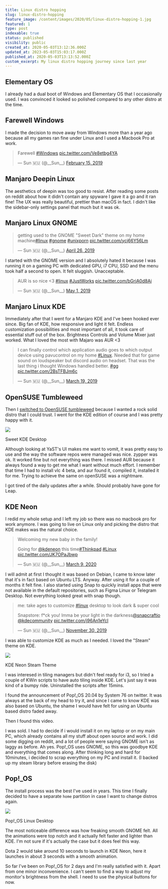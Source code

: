 ```yaml
---
title: Linux distro hopping
slug: linux-distro-hopping
feature_image: /content/images/2020/05/linux-distro-hopping-1.jpg
featured: 1
type: post
indexable: true
status: published
visibility: public
created_at: 2020-05-03T13:12:36.000Z
updated_at: 2023-05-03T15:03:17.000Z
published_at: 2020-05-03T13:13:52.000Z
custom_excerpt: My linux distro hopping journey since last year
---
```


## Elementary OS

I already had a dual boot of Windows and Elementary OS that I occasionally used. I was convinced it looked so polished compared to any other distro at the time.

## Farewell Windows

I made the decision to move away from Windows more than a year ago because all my games ran fine under Linux and I used a Macbook Pro at work.

> Farewell [#Windows](https://twitter.com/hashtag/Windows?src=hash&ref_src=twsrc%5Etfw) [pic.twitter.com/Ve8etbg4YA](https://t.co/Ve8etbg4YA)
> 
> — Sun 🇲🇺 (@\_\_Sun\_\_) [February 15, 2019](https://twitter.com/__Sun__/status/1096438362389528576?ref_src=twsrc%5Etfw)

## Manjaro Deepin Linux

The aesthetics of deepin was too good to resist. After reading some posts on reddit about how it didn't contain any spyware I gave it a go and it ran fine! The UX was really beautiful, prettier than macOS in fact. I didn't like the sidebar-only settings panel that much but it was ok.

## Manjaro Linux GNOME

> getting used to the GNOME "Sweet Dark" theme on my home machine[#linux](https://twitter.com/hashtag/linux?src=hash&ref_src=twsrc%5Etfw) [#gnome](https://twitter.com/hashtag/gnome?src=hash&ref_src=twsrc%5Etfw) [#unixporn](https://twitter.com/hashtag/unixporn?src=hash&ref_src=twsrc%5Etfw) [pic.twitter.com/ycj66Y56Lm](https://t.co/ycj66Y56Lm)
> 
> — Sun 🇲🇺 (@\_\_Sun\_\_) [April 26, 2019](https://twitter.com/__Sun__/status/1121837988525355009?ref_src=twsrc%5Etfw)

I started with the GNOME version and I absolutely hated it because I was running it on a gaming PC with dedicated GPU, i7 CPU, SSD and the menu took half a second to open. It felt sluggish. Unacceptable.

> AUR is so nice <3 [#linux](https://twitter.com/hashtag/linux?src=hash&ref_src=twsrc%5Etfw) [#JustWorks](https://twitter.com/hashtag/JustWorks?src=hash&ref_src=twsrc%5Etfw) [pic.twitter.com/bGrjA0d8Ai](https://t.co/bGrjA0d8Ai)
> 
> — Sun 🇲🇺 (@\_\_Sun\_\_) [May 1, 2019](https://twitter.com/__Sun__/status/1123489349704802305?ref_src=twsrc%5Etfw)

## Manjaro Linux KDE

Immediately after that I went for a Manjaro KDE and I've been hooked ever since. Big fan of KDE, how responsive and light it felt. Endless customization possibilities and most important of all, it took care of essential stuff out of the box. Brightness Controls and Volume Mixer just worked. What I loved the most with Majaro was AUR <3

> I can finally control which application audio goes to which output device using pavucontrol on my home [#Linux](https://twitter.com/hashtag/Linux?src=hash&ref_src=twsrc%5Etfw). Needed that for game sound on loudspeaker but discord audio on headset. That was the last thing i thought Windows handled better. [#gg](https://twitter.com/hashtag/gg?src=hash&ref_src=twsrc%5Etfw) [pic.twitter.com/2BsTFBJm6c](https://t.co/2BsTFBJm6c)
> 
> — Sun 🇲🇺 (@\_\_Sun\_\_) [March 19, 2019](https://twitter.com/__Sun__/status/1108013306818641920?ref_src=twsrc%5Etfw)

## OpenSUSE Tumbleweed

Then I [switched to OpenSUSE tumbleweed](https://twitter.com/__Sun__/status/1145006304500617217?ref_src=twsrc%5Etfw%7Ctwcamp%5Etweetembed%7Ctwterm%5E1145006304500617217&ref_url=http%3A%2F%2Flocalhost%3A3000%2Fblog%2Flinux-distro-hopping) because I wanted a rock solid distro that I could trust. I went for the KDE edition of course and I was pretty happy with it.

![](/content/images/2020/05/sweet-kde-desktop-linux.jpg)

Sweet KDE Desktop

Although looking at YaST's UI makes me want to vomit, it was pretty easy to use and the way the software repos were managed was nice. zypper was ok. It worked fine but not everything was there. I missed AUR because it always found a way to get me what I want without much effort. I remember that time I had to install vlc 4 beta, and aur found it, compiled it, installed it for me. Trying to achieve the same on openSUSE was a nightmare.

I got tired of the daily updates after a while. Should probably have gone for Leap.

## KDE Neon

I redid my whole setup and I left my job so there was no macbook pro for work anymore. I was going to live on Linux only and picking the distro that KDE makes was the natural choice.

> Welcoming my new baby in the family!  
>   
> Going for [@kdeneon](https://twitter.com/KdeNeon?ref_src=twsrc%5Etfw) this time[#Thinkpad](https://twitter.com/hashtag/Thinkpad?src=hash&ref_src=twsrc%5Etfw) [#Linux](https://twitter.com/hashtag/Linux?src=hash&ref_src=twsrc%5Etfw) [pic.twitter.com/JK7OPaJbwp](https://t.co/JK7OPaJbwp)
> 
> — Sun 🇲🇺 (@\_\_Sun\_\_) [March 9, 2020](https://twitter.com/__Sun__/status/1236943232006852608?ref_src=twsrc%5Etfw)

I will admit at first I thought it was based on Debian, I came to know later that it's in fact based on Ubuntu LTS. Anyway. After using it for a couple of months it felt fine. I also started using Snap to quickly install apps that were not available in the default repositories, such as Figma Linux or Telegram Desktop. Not everything looked great with snap though.

> me: take ages to customize [#linux](https://twitter.com/hashtag/linux?src=hash&ref_src=twsrc%5Etfw) desktop to look dark & super cool  
>   
> Snapstore: f\*ck you! Imma be your light in the darkness[@snapcraftio](https://twitter.com/snapcraftio?ref_src=twsrc%5Etfw) [@kdecommunity](https://twitter.com/kdecommunity?ref_src=twsrc%5Etfw) [pic.twitter.com/j96An1eYcI](https://t.co/j96An1eYcI)
> 
> — Sun 🇲🇺 (@\_\_Sun\_\_) [November 30, 2019](https://twitter.com/__Sun__/status/1200765276620349442?ref_src=twsrc%5Etfw)

I was able to customize KDE as much as I needed. I loved the "Steam" theme on KDE.

![](/content/images/2020/05/kde-neo-steam-linux-desktop.jpg)

KDE Neon Steam Theme

I was interesed in tiling managers but didn't feel ready for i3, so I tried a couple of KWin scripts to have auto tiling inside KDE. Let's just say it was kind of a bumpy ride. Uninstalled the scripts after 15mins.

I found the announcement of Pop!\_OS 20.04 by System 76 on twitter. It was always at the back of my head to try it, and since I came to know KDE was also based on Ubuntu, the shame I would have felt for using an Ubuntu based distro faded away.

Then I found this video.

I was sold. I had to decide if i would install it on my laptop or on my main PC, which already contains all my stuff about open source and work. I did some digging on reddit, and a lot of people were saying GNOME isn't as laggy as before. Ah yes. Pop!\_OS uses GNOME, so this was goodbye KDE and everything that comes along. After thinking long and hard for 10minutes, i decided to scrap everything on my PC and install it. (I backed up my steam library before erasing the disk)

## Pop!\_OS

The install process was the best I've used in years. This time I finally decided to have a separate `home` partition in case I want to change distros again.

![](/content/images/2020/05/popos-linux-desktop-gnome.jpg)

Pop!\_OS Linux Desktop

The most noticeable difference was how freaking smooth GNOME felt. All the animations were top notch and it actually felt faster and lighter than KDE. I'm not sure if it's actually the case but it does feel this way.

Dota 2 would take around 10 seconds to launch in KDE Neon, here it launches in about 3 seconds with a smooth animation.

So far I've been on Pop!\_OS for 2 days and I'm really satisfied with it. Apart from one minor inconvenience. I can't seem to find a way to adjust my monitor's brightness from the shell. I need to use the physical buttons for now.